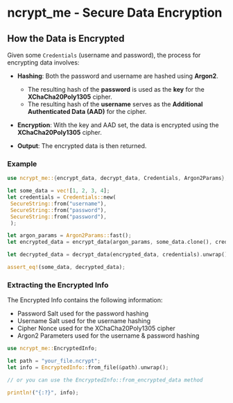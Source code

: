 # ncrypt_me - Secure Data Encryption


## How the Data is Encrypted

Given some `Credentials` (username and password), the process for encrypting data involves:

- **Hashing**: Both the password and username are hashed using **Argon2**.
  - The resulting hash of the **password** is used as the **key** for the **XChaCha20Poly1305** cipher.
  - The resulting hash of the **username** serves as the **Additional Authenticated Data (AAD)** for the cipher.

- **Encryption**: With the key and AAD set, the data is encrypted using the **XChaCha20Poly1305** cipher.

- **Output**: The encrypted data is then returned.

### Example


```rust
use ncrypt_me::{encrypt_data, decrypt_data, Credentials, Argon2Params};

let some_data = vec![1, 2, 3, 4];
let credentials = Credentials::new(
 SecureString::from("username"),
 SecureString::from("password"),
 SecureString::from("password"),
 );

let argon_params = Argon2Params::fast();
let encrypted_data = encrypt_data(argon_params, some_data.clone(), credentials.clone()).unwrap();

let decrypted_data = decrypt_data(encrypted_data, credentials).unwrap();

assert_eq!(some_data, decrypted_data);
```

### Extracting the Encrypted Info

The Encrypted Info contains the following information:
- Password Salt used for the password hashing
- Username Salt used for the username hashing
- Cipher Nonce used for the XChaCha20Poly1305 cipher
- Argon2 Parameters used for the username & password hashing

```rust
use ncrypt_me::EncryptedInfo;

let path = "your_file.ncrypt";
let info = EncryptedInfo::from_file(&path).unwrap();

// or you can use the EncryptedInfo::from_encrypted_data method

println!("{:?}", info);
```